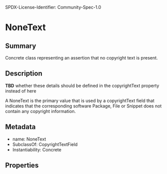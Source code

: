 SPDX-License-Identifier: Community-Spec-1.0

# NoneText

## Summary

Concrete class representing an assertion that no copyright text is present.

## Description

**TBD** whether these details should be defined in the copyrightText property instead of here

A NoneText is the primary value that is used by a copyrightText field that
indicates that the corresponding software Package, File or Snippet does not
contain any copyright information.

## Metadata

- name: NoneText
- SubclassOf: CopyrightTextField
- Instantiability: Concrete

## Properties
